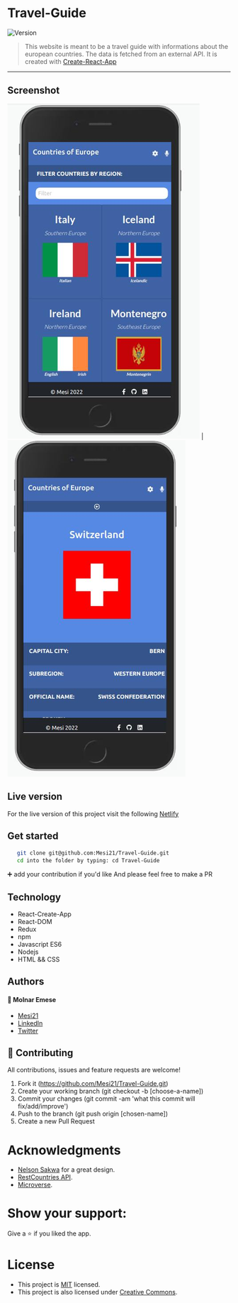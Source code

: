 # Travel-Guide

<img alt="Version" src="https://img.shields.io/badge/version-1.0.0-blue.svg?cacheSeconds=2592000" />

> This website is meant to be a travel guide with informations about the european countries. The data is fetched from an external API.
> It is created with [Create-React-App](https://github.com/facebook/create-react-app)

---

## Screenshot

![All Countries](./src/Assets/countries.jpg) | ![All Countries](./src/Assets/details.jpg)

## Live version

For the live version of this project visit the following [Netlify](https://harmonious-elf-f99081.netlify.app) 

## Get started

```bash
   git clone git@github.com:Mesi21/Travel-Guide.git
   cd into the folder by typing: cd Travel-Guide
```

 :heavy_plus_sign: add your contribution if you'd like
 And please feel free to make a PR

 ## Technology

- React-Create-App
- React-DOM
- Redux
- npm
- Javascript ES6
- Nodejs
- HTML && CSS

## Authors

#### :bust_in_silhouette: Molnar Emese 
  - [Mesi21](https://github.com/Mesi21)
  - [LinkedIn](https://www.linkedin.com/in/emesemesimolnar/)  
  - [Twitter](https://twitter.com/buksimesi21) 

## 🤝 Contributing
All contributions, issues and feature requests are welcome!

1. Fork it (https://github.com/Mesi21/Travel-Guide.git)
2. Create your working branch (git checkout -b [choose-a-name])
3. Commit your changes (git commit -am 'what this commit will fix/add/improve')
4. Push to the branch (git push origin [chosen-name])
5. Create a new Pull Request

# Acknowledgments
- [Nelson Sakwa](https://www.behance.net/sakwadesignstudio) for a great design.
- [RestCountries API](https://restcountries.com/v3.1).
- [Microverse](https://www.microverse.org/).

# Show your support:

Give a :star: if you liked the app.

# License
- This project is [MIT](LICENSE.md) licensed.
- This project is also licensed under [Creative Commons](https://creativecommons.org/licenses/by-nc/4.0/).